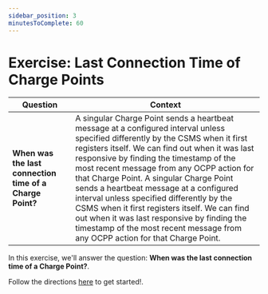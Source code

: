 ```yaml
---
sidebar_position: 3
minutesToComplete: 60
---
```


# Exercise: Last Connection Time of Charge Points


| Question | Context |
| --- | --- |
| **When was the last connection time of a Charge Point?** | A singular Charge Point sends a heartbeat message at a configured interval unless specified differently by the CSMS when it first registers itself. We can find out when it was last responsive by finding the timestamp of the most recent message from any OCPP action for that Charge Point. A singular Charge Point sends a heartbeat message at a configured interval unless specified differently by the CSMS when it first registers itself. We can find out when it was last responsive by finding the timestamp of the most recent message from any OCPP action for that Charge Point. |

In this exercise, we'll answer the question: **When was the last connection time of a Charge Point?**.

Follow the directions [here](https://github.com/data-derp/exercise-ev-databricks/tree/main/last-connection-time-charge-points) to get started!.
